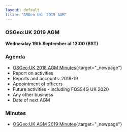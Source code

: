 ```yaml
---
layout: default
title: "OSGeo UK: 2019 AGM"
---
```


### OSGeo:UK 2019 AGM

**Wednesday 19th September at 13:00 (BST)**

### Agenda

* [OSGeo:UK 2018 AGM Minutes](./agm2018minutes.html){:target="_newpage"}
* Report on activities
* Reports and accounts: 2018-19
* Appointment of officers
* Future activities - including FOSS4G UK 2020
* Any other business
* Date of next AGM

### Minutes

* [OSGeo:UK AGM 2019 Minutes](./agm2019minutes.html){:target="_newpage"}


